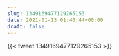 ```yaml
---
slug: 1349169477129265153
date: 2021-01-13 01:40:44+00:00
draft: false
---
```


{{< tweet 1349169477129265153 >}}
